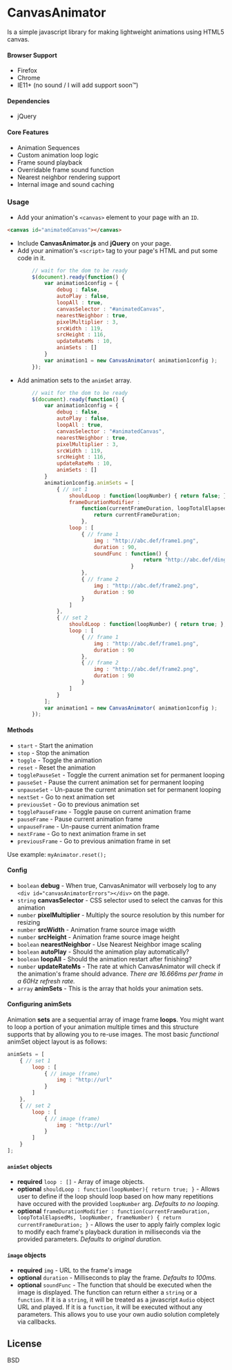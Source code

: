 # CanvasAnimator
Is a simple javascript library for making lightweight animations using HTML5 canvas.

#### Browser Support
+ Firefox
+ Chrome
+ IE11+ (no sound / I will add support soon™)

#### Dependencies
+ jQuery

#### Core Features
+ Animation Sequences
+ Custom animation loop logic
+ Frame sound playback
+ Overridable frame sound function
+ Nearest neighbor rendering support
+ Internal image and sound caching

### Usage
+ Add your animation's `<canvas>` element to your page with an `ID`.

```html
<canvas id="animatedCanvas"></canvas>
```
+ Include **CanvasAnimator.js** and **jQuery** on your page.
+ Add your animation's `<script>` tag to your page's HTML and put some code in it.

```javascript
        // wait for the dom to be ready
        $(document).ready(function() {
            var animation1config = {
                debug : false,
				autoPlay : false,
				loopAll : true,
				canvasSelector : "#animatedCanvas",
				nearestNeighbor : true,
				pixelMultiplier : 3,
				srcWidth : 119,
				srcHeight : 116,
				updateRateMs : 10,
				animSets : []
            }
            var animation1 = new CanvasAnimator( animation1config );
        });
```
        
+ Add animation sets to the `animSet` array.

```javascript
        // wait for the dom to be ready
        $(document).ready(function() {
            var animation1config = {
                debug : false,
				autoPlay : false,
				loopAll : true,
				canvasSelector : "#animatedCanvas",
				nearestNeighbor : true,
				pixelMultiplier : 3,
				srcWidth : 119,
				srcHeight : 116,
				updateRateMs : 10,
				animSets : []
            }
            animation1config.animSets = [
                { // set 1
                    shouldLoop : function(loopNumber) { return false; },
                    frameDurationModifier : 
                        function(currentFrameDuration, loopTotalElapsedMs, loopNumber, frameNumber) {
                            return currentFrameDuration;
                        },
                    loop : [
                        { // frame 1
        					img : "http://abc.def/frame1.png",
        					duration : 90,
        					soundFunc : function() {
        									return "http://abc.def/ding.wav";
        								}
        				},
        				{ // frame 2
        					img : "http://abc.def/frame2.png",
        					duration : 90
        				}
                    ]
                },
                { // set 2
                    shouldLoop : function(loopNumber) { return true; },
                    loop : [
                        { // frame 1
        					img : "http://abc.def/frame1.png",
        					duration : 90
        				},
        				{ // frame 2
        					img : "http://abc.def/frame2.png",
        					duration : 90
        				}
                    ]
                }
            ];
            var animation1 = new CanvasAnimator( animation1config );
        });
```

#### Methods
+ `start` - Start the animation
+ `stop` - Stop the animation
+ `toggle` - Toggle the animation
+ `reset` - Reset the animation
+ `togglePauseSet` - Toggle the current animation set for permanent looping
+ `pauseSet` - Pause the current animation set for permanent looping
+ `unpauseSet` - Un-pause the current animation set for permanent looping
+ `nextSet` - Go to next animation set
+ `previousSet` - Go to previous animation set
+ `togglePauseFrame` - Toggle pause on current animation frame
+ `pauseFrame` - Pause current animation frame
+ `unpauseFrame` - Un-pause current animation frame
+ `nextFrame` - Go to next animation frame in set
+ `previousFrame` - Go to previous animation frame in set

Use example: `myAnimator.reset();`

#### Config
+ `boolean` **debug** - When true, CanvasAnimator will verbosely log to any `<div id="canvasAnimatorErrors"></div>` on the page.
+ `string` **canvasSelector** - CSS selector used to select the canvas for this animation
+ `number` **pixelMultiplier** - Multiply the source resolution by this number for resizing
+ `number` **srcWidth** - Animation frame source image width
+ `number` **srcHeight** - Animation frame source image height
+ `boolean` **nearestNeighbor** - Use Nearest Neighbor image scaling
+ `boolean` **autoPlay** - Should the animation play automatically?
+ `boolean` **loopAll** - Should the animation restart after finishing?
+ `number` **updateRateMs** - The rate at which CanvasAnimator will check if the animation's frame should advance. *There are 16.666ms per frame in a 60Hz refresh rate.*
+ `array` **animSets** - This is the array that holds your animation sets.
 
#### Configuring animSets
Animation **sets** are a sequential array of image frame **loops**. You might want to loop a portion of your animation multiple times and this structure supports that by allowing you to re-use images.
The most basic *functional* animSet object layout is as follows:

```javascript
animSets = [
    { // set 1
        loop : [
            { // image (frame)
                img : "http://url"
            }
        ]
    },
    { // set 2
        loop : [
            { // image (frame)
                img : "http://url"
            }
        ]
    }
];
```

#### `animSet` objects
+ **required** `loop : []` - Array of image objects.
+ **optional** `shouldLoop : function(loopNumber){ return true; }` - Allows user to define if the loop should loop based on how many repetitions have occured with the provided `loopNumber` arg. *Defaults to no looping.*
+ **optional** `frameDurationModifier : function(currentFrameDuration, loopTotalElapsedMs, loopNumber, frameNumber) { return currentFrameDuration; }` - Allows the user to apply fairly complex logic to modify each frame's playback duration in milliseconds via the provided parameters. *Defaults to original duration.*

#### `image` objects
+ **required** `img` - URL to the frame's image
+ **optional** `duration` - Milliseconds to play the frame. *Defaults to 100ms.*
+ **optional** `soundFunc` - The function that should be executed when the image is displayed. The function can return either a `string` or a `function`. If it is a `string`, it will be treated as a javascript `Audio` object URL and played. If it is a `function`, it will be executed without any parameters. This allows you to use your own audio solution completely via callbacks.

License
----

BSD
